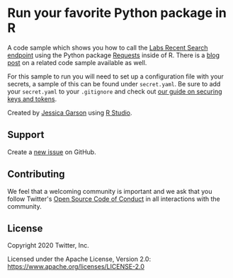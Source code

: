 # Run your favorite Python package in R

A code sample which shows you how to call the [Labs Recent Search endpoint](https://developer.twitter.com/en/docs/labs/recent-search/overview) using the Python package [Requests](https://requests.readthedocs.io/en/master/) inside of R. There is a [blog post](https://blog.twitter.com/developer/en_us/topics/tips/2020/running-the-python-package-for-search-tweets-in-r.html) on a related code sample available as well.

For this sample to run you will need to set up a configuration file with your secrets, a sample of this can be found under `secret.yaml`. Be sure to add your `secret.yaml` to your `.gitignore` and check out [our guide on securing keys and tokens](https://developer.twitter.com/en/docs/basics/authentication/guides/securing-keys-and-tokens).

Created by [Jessica Garson](https://twitter.com/jessicagarson) using [R Studio](https://rstudio.com/).

## Support

Create a [new issue](https://github.com/twitterdev/search-tweets-python-in-r/issues) on GitHub.

## Contributing

We feel that a welcoming community is important and we ask that you follow Twitter's
[Open Source Code of Conduct](https://github.com/twitter/code-of-conduct/blob/master/code-of-conduct.md)
in all interactions with the community.

## License

Copyright 2020 Twitter, Inc.

Licensed under the Apache License, Version 2.0: https://www.apache.org/licenses/LICENSE-2.0
